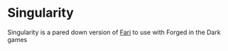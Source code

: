 # Singularity

Singularity is a pared down version of [Fari](https://fari.app) to use with Forged in the Dark games
